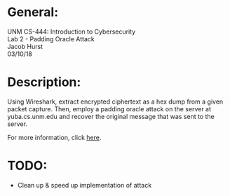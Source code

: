 # General:
UNM CS-444: Introduction to Cybersecurity<br>
Lab 2 - Padding Oracle Attack<br>
Jacob Hurst<br>
03/10/18<br>

# Description:
Using Wireshark, extract encrypted ciphertext as a hex dump from a given packet capture. Then, employ a padding oracle attack on the server at yuba.cs.unm.edu and recover the original message that was sent to the server.

For more information, click [here](http://www.cs.unm.edu/~crandall/secprivspring18/lab2.pdf). 

# TODO:
- Clean up & speed up implementation of attack<br>
